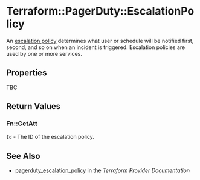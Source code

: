 # Terraform::PagerDuty::EscalationPolicy

An [escalation policy](https://v2.developer.pagerduty.com/v2/page/api-reference#!/Escalation_Policies/get_escalation_policies) determines what user or schedule will be notified first, second, and so on when an incident is triggered. Escalation policies are used by one or more services.

## Properties

TBC

## Return Values

### Fn::GetAtt

`Id` - The ID of the escalation policy.

## See Also

* [pagerduty_escalation_policy](https://www.terraform.io/docs/providers/pagerduty/r/escalation_policy.html) in the _Terraform Provider Documentation_